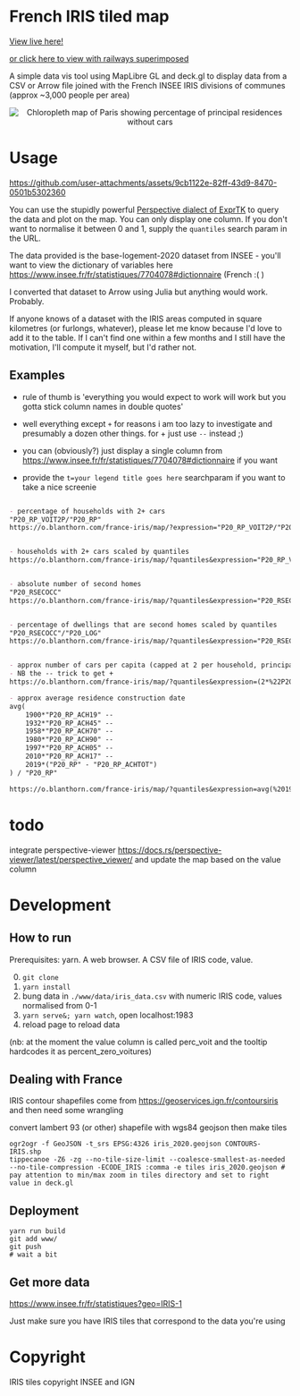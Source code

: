 # French IRIS tiled map

[View live here!](https://o.blanthorn.com/france-iris/map/#x=4.844466734284424&y=45.75895982567425&z=13.537551815531074)

[or click here to view with railways superimposed](https://o.blanthorn.com/france-iris/map/?trains#x=4.844466734284424&y=45.75895982567425&z=13.537551815531074)

A simple data vis tool using MapLibre GL and deck.gl to display data from a CSV or Arrow file joined with the French INSEE IRIS divisions of communes (approx ~3,000 people per area)

<p align="center">
<img src="promo/demo.png" alt="Chloropleth map of Paris showing percentage of principal residences without cars">
</p>

# Usage

<!-- ![demo video](promo/iris-column.mp4) -->

https://github.com/user-attachments/assets/9cb1122e-82ff-43d9-8470-0501b5302360



You can use the stupidly powerful [Perspective dialect of ExprTK](https://docs.rs/perspective-client/3.1.6/perspective_client/config/expressions/) to query the data and plot on the map. You can only display one column. If you don't want to normalise it between 0 and 1, supply the `quantiles` search param in the URL.

The data provided is the base-logement-2020 dataset from INSEE - you'll want to view the dictionary of variables here https://www.insee.fr/fr/statistiques/7704078#dictionnaire (French :( )

I converted that dataset to Arrow using Julia but anything would work. Probably.

If anyone knows of a dataset with the IRIS areas computed in square kilometres (or furlongs, whatever), please let me know because I'd love to add it to the table. If I can't find one within a few months and I still have the motivation, I'll compute it myself, but I'd rather not.

## Examples

- rule of thumb is 'everything you would expect to work will work but you gotta stick column names in double quotes'

- well everything except `+` for reasons i am too lazy to investigate and presumably a dozen other things. for + just use `--` instead ;)

- you can (obviously?) just display a single column from https://www.insee.fr/fr/statistiques/7704078#dictionnaire if you want

- provide the `t=your legend title goes here` searchparam if you want to take a nice screenie

```md

- percentage of households with 2+ cars
"P20_RP_VOIT2P/"P20_RP"
https://o.blanthorn.com/france-iris/map/?expression="P20_RP_VOIT2P/"P20_RP"#x=0.33&y=47.35&z=6.83


- households with 2+ cars scaled by quantiles
https://o.blanthorn.com/france-iris/map/?quantiles&expression="P20_RP_VOIT2P"/"P20_RP"#x=0.33&y=47.35&z=6.83


- absolute number of second homes
"P20_RSECOCC"
https://o.blanthorn.com/france-iris/map/?quantiles&expression="P20_RSECOCC"#x=1.99&y=46.42&z=6.17


- percentage of dwellings that are second homes scaled by quantiles
"P20_RSECOCC"/"P20_LOG"
https://o.blanthorn.com/france-iris/map/?quantiles&expression="P20_RSECOCC"/"P20_LOG"#x=1.99&y=46.42&z=6.17


- approx number of cars per capita (capped at 2 per household, principal residence in numerator, total population(?) denominator)
- NB the -- trick to get +
https://o.blanthorn.com/france-iris/map/?quantiles&expression=(2*%22P20_RP_VOIT2P%22--%22P20_RP_VOIT1%22)/%22P20_PMEN%22#x=3.36&y=46.05&z=6.21

- approx average residence construction date
avg(
    1900*"P20_RP_ACH19" --
    1932*"P20_RP_ACH45" --
    1958*"P20_RP_ACH70" --
    1980*"P20_RP_ACH90" --
    1997*"P20_RP_ACH05" --
    2010*"P20_RP_ACH17" --
    2019*("P20_RP" - "P20_RP_ACHTOT")
) / "P20_RP"

https://o.blanthorn.com/france-iris/map/?quantiles&expression=avg(%201900*%22P20_RP_ACH19%22%20--%201932*%22P20_RP_ACH45%22%20--%201958*%22P20_RP_ACH70%22%20--%201980*%22P20_RP_ACH90%22%20--%201997*%22P20_RP_ACH05%22%20--%202010*%22P20_RP_ACH17%22%20--%202019*(%22P20_RP%22%20-%20%22P20_RP_ACHTOT%22)%20)%20/%20%22P20_RP%22#x=4.93&y=45.74&z=11.61
```

# todo

integrate perspective-viewer https://docs.rs/perspective-viewer/latest/perspective_viewer/ and update the map based on the value column


# Development

## How to run

Prerequisites: yarn. A web browser. A CSV file of IRIS code, value.

0. `git clone`
1. `yarn install`
2. bung data in `./www/data/iris_data.csv` with numeric IRIS code, values normalised from 0-1
3. `yarn serve&; yarn watch`, open localhost:1983
4. reload page to reload data

(nb: at the moment the value column is called perc_voit and the tooltip hardcodes it as percent_zero_voitures)


## Dealing with France

IRIS contour shapefiles come from https://geoservices.ign.fr/contoursiris and then need some wrangling

convert lambert 93 (or other) shapefile with wgs84 geojson then make tiles
```
ogr2ogr -f GeoJSON -t_srs EPSG:4326 iris_2020.geojson CONTOURS-IRIS.shp 
tippecanoe -Z6 -zg --no-tile-size-limit --coalesce-smallest-as-needed --no-tile-compression -ECODE_IRIS :comma -e tiles iris_2020.geojson # pay attention to min/max zoom in tiles directory and set to right value in deck.gl
```

## Deployment

```
yarn run build
git add www/
git push
# wait a bit
```

## Get more data

https://www.insee.fr/fr/statistiques?geo=IRIS-1

Just make sure you have IRIS tiles that correspond to the data you're using

# Copyright
IRIS tiles copyright INSEE and IGN
